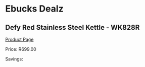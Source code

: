 
# Ebucks Dealz
## Defy Red Stainless Steel Kettle - WK828R
[Product Page](https://www.ebucks.com/web/shop/productSelected.do?prodId=1232587367&catId=704985963)

Price: R699.00

Savings: 


	